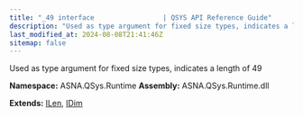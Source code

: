 ```yaml
---
title: "_49 interface                 | QSYS API Reference Guide"
description: "Used as type argument for fixed size types, indicates a length of 49  "
last_modified_at: 2024-08-08T21:41:46Z
sitemap: false
---
```


Used as type argument for fixed size types, indicates a length of 49 

**Namespace:** ASNA.QSys.Runtime
**Assembly:** ASNA.QSys.Runtime.dll

**Extends:** [ILen](/reference/runtime/qsys-runtime/i-len.html), [IDim](/reference/runtime/qsys-runtime/i-dim.html)
<br>
<br>
